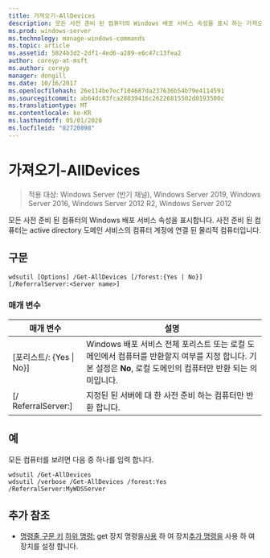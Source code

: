 ```yaml
---
title: 가져오기-AllDevices
description: 모든 사전 준비 된 컴퓨터의 Windows 배포 서비스 속성을 표시 하는 가져오기 AllDevices에 대 한 참조 항목입니다.
ms.prod: windows-server
ms.technology: manage-windows-commands
ms.topic: article
ms.assetid: 5824b3d2-2df1-4ed6-a289-e6c47c13fea2
author: coreyp-at-msft
ms.author: coreyp
manager: dongill
ms.date: 10/16/2017
ms.openlocfilehash: 26e114be7ecf104687da237636b54b79e4114591
ms.sourcegitcommit: ab64dc83fca28039416c26226815502d0193500c
ms.translationtype: MT
ms.contentlocale: ko-KR
ms.lasthandoff: 05/01/2020
ms.locfileid: "82720898"
---
```

# <a name="get-alldevices"></a>가져오기-AllDevices

> 적용 대상: Windows Server (반기 채널), Windows Server 2019, Windows Server 2016, Windows Server 2012 R2, Windows Server 2012

모든 사전 준비 된 컴퓨터의 Windows 배포 서비스 속성을 표시합니다. 사전 준비 된 컴퓨터는 active directory 도메인 서비스의 컴퓨터 계정에 연결 된 물리적 컴퓨터입니다.

## <a name="syntax"></a>구문
```
wdsutil [Options] /Get-AllDevices [/forest:{Yes | No}] [/ReferralServer:<Server name>]
```
### <a name="parameters"></a>매개 변수
|매개 변수|설명|
|-------|--------|
|[포리스트/: {Yes &#124; No}]|Windows 배포 서비스 전체 포리스트 또는 로컬 도메인에서 컴퓨터를 반환할지 여부를 지정 합니다. 기본 설정은 **No**, 로컬 도메인의 컴퓨터만 반환 되는 의미입니다.|
|[/ ReferralServer:<Server name>]|지정된 된 서버에 대 한 사전 준비 하는 컴퓨터만 반환 합니다.|
## <a name="examples"></a>예
모든 컴퓨터를 보려면 다음 중 하나를 입력 합니다.
```
wdsutil /Get-AllDevices
wdsutil /verbose /Get-AllDevices /forest:Yes /ReferralServer:MyWDSServer
```
## <a name="additional-references"></a>추가 참조
- [명령줄 구문 키](command-line-syntax-key.md)
[하위 명령:](subcommand-set-device.md)
get 장치 명령을[사용](using-the-get-device-command.md) 하 여 장치[추가 명령을](using-the-add-device-command.md)
사용 하 여 장치를 설정 합니다.
